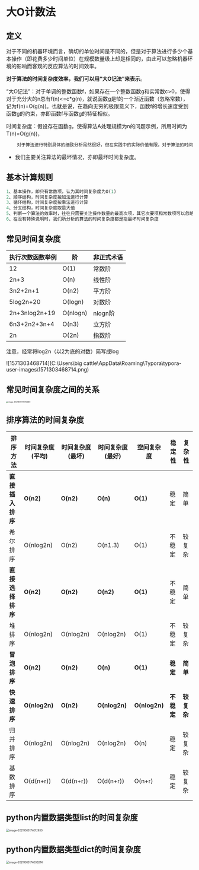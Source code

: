 # 大O计数法

## 定义

​		对于不同的机器环境而言，确切的单位时间是不同的，但是对于算法进行多少个基本操作（即花费多少时间单位）在规模数量级上却是相同的，由此可以忽略机器环境的影响而客观的反应算法的时间效率。

**对于算法的时间复杂度效率，我们可以用“大O记法”来表示**。

“大O记法”：对于单调的整数函数f，如果存在一个整数函数g和实常数c>0，使得对于充分大的n总有f(n)<=c*g(n)，就说函数g是f的一个渐近函数（忽略常数），记为f(n)=O(g(n))。也就是说，在趋向无穷的极限意义下，函数f的增长速度受到函数g的约束，亦即函数f与函数g的特征相似。

时间复杂度：假设存在函数g，使得算法A处理规模为n的问题示例，所用时间为T(n)=O(g(n))，

```python
    对于算法进行特别具体的细致分析虽然很好，但在实践中的实际价值有限。对于算法的时间性质和空间性质，最重要的是其数量级和趋势，这些是分析算法效率的主要部分。而计量算法基本操作数量的规模函数中那些常量因子可以忽略不计。例如，可以认为3n^2和100n^2属于同一个量级，如果两个算法处理同样规模实例的代价分别为这两个函数，就认为它们的效率“差不多”，都为n^2级。
```

-  我们主要关注算法的最坏情况，亦即最坏时间复杂度。 

## 基本计算规则

```python
1、基本操作，即只有常数项，认为其时间复杂度为O(1)
2、顺序结构，时间复杂度按加法进行计算
3、循环结构，时间复杂度按乘法进行计算
4、分支结构，时间复杂度取最大值
5、判断一个算法的效率时，往往只需要关注操作数量的最高次项，其它次要项和常数项可以忽略
6、在没有特殊说明时，我们所分析的算法的时间复杂度都是指最坏时间复杂度
```

## 常见时间复杂度

| 执行次数函数举例 | 阶       | 非正式术语 |
| ---------------- | -------- | ---------- |
| 12               | O(1)     | 常数阶     |
| 2n+3             | O(n)     | 线性阶     |
| 3n2+2n+1         | O(n2)    | 平方阶     |
| 5log2n+20        | O(logn)  | 对数阶     |
| 2n+3nlog2n+19    | O(nlogn) | nlogn阶    |
| 6n3+2n2+3n+4     | O(n3)    | 立方阶     |
| 2n               | O(2n)    | 指数阶     |

注意，经常将log2n（以2为底的对数）简写成log

![1571303468714](C:\Users\big cattle\AppData\Roaming\Typora\typora-user-images\1571303468714.png)

## 常见时间复杂度之间的关系

<img src="https://raw.githubusercontent.com/hellolib/pictures/main/Typora/pic-00-gitee/image-20211005173753689.png" alt="image-20211005173753689" style="zoom: 33%;" />

## 排序算法的时间复杂度

| 排序方法         | 时间复杂度(平均) | 时间复杂度(最坏) | 时间复杂度(最好) | 空间复杂度    | 稳定性     | 复杂性     |
| ---------------- | ---------------- | ---------------- | ---------------- | ------------- | ---------- | ---------- |
| **直接插入排序** | **O(n2)**        | **O(n2)**        | **O(n)**         | **O(1)**      | 稳定       | 简单       |
| 希尔排序         | O(nlog2n)        | O(n2)            | O(n1.3)          | O(1)          | 不稳定     | 较复杂     |
| **直接选择排序** | **O(n2)**        | **O(n2)**        | **O(n2)**        | **O(1)**      | 不稳定     | 简单       |
| 堆排序           | O(nlog2n)        | O(nlog2n)        | O(nlog2n)        | O(1)          | 不稳定     | 较复杂     |
| **冒泡排序**     | **O(n2)**        | **O(n2)**        | **O(n)**         | **O(1)**      | **稳定**   | **简单**   |
| **快速排序**     | **O(nlog2n)**    | **O(n2)**        | **O(nlog2n)**    | **O(nlog2n)** | **不稳定** | **较复杂** |
| 归并排序         | O(nlog2n)        | O(nlog2n)        | O(nlog2n)        | O(n)          | 稳定       | 较复杂     |
| 基数排序         | O(d(n+r))        | O(d(n+r))        | O(d(n+r))        | O(n+r)        | 稳定       | 较复杂     |

## python内置数据类型list的时间复杂度

<img src="https://raw.githubusercontent.com/hellolib/pictures/main/Typora/pic-00-gitee/image-20211005174012930.png" alt="image-20211005174012930" style="zoom:50%;" />

## python内置数据类型dict的时间复杂度

<img src="https://raw.githubusercontent.com/hellolib/pictures/main/Typora/pic-00-gitee/image-20211005174030214.png" alt="image-20211005174030214" style="zoom:50%;" />

